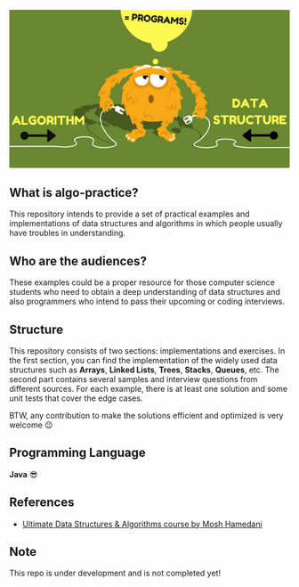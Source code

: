 ![](image.png)
## What is algo-practice?
This repository intends to provide a set of practical examples and implementations of data structures and algorithms in 
which people usually have troubles in understanding. 

## Who are the audiences?
These examples could be a proper resource for those computer science students who need to obtain a deep understanding 
of data structures and also programmers who intend to pass their upcoming or coding interviews.

## Structure
This repository consists of two sections: implementations and exercises. In the first section, you can find the 
implementation of the widely used data structures such as **Arrays**, **Linked Lists**, **Trees**, **Stacks**, **Queues**, etc. The second 
part contains several samples and interview questions from different sources. For each example, there is at least one 
solution and some unit tests that cover the edge cases.

BTW, any contribution to make the solutions efficient and optimized is very welcome 😉

## Programming Language
**Java** 😎

## References
- [Ultimate Data Structures & Algorithms course by Mosh Hamedani](https://codewithmosh.com/p/data-structures-algorithms)

## Note
This repo is under development and is not completed yet!
